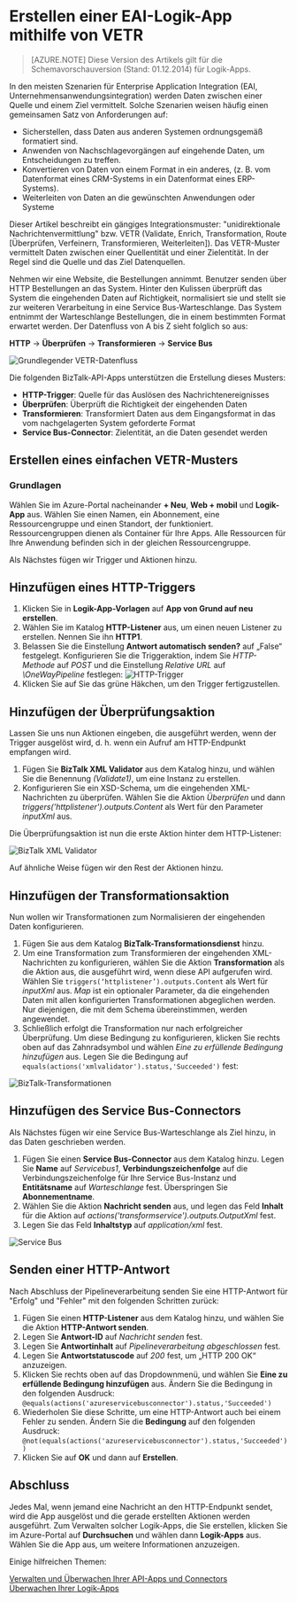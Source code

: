 <properties
   pageTitle="Erstellen einer EAI-Logik-App mithilfe von VETR in Logik-Apps in Azure App Service | Microsoft Azure"
   description="Überprüfungs-, Codier- und Transformationsfeatures der BizTalk XML Services"
   services="app-service\logic"
   documentationCenter=".net,nodejs,java"
   authors="rajeshramabathiran"
   manager="dwrede"
   editor=""/>

<tags
   ms.service="app-service-logic"
   ms.devlang="multiple"
   ms.topic="article"
   ms.tgt_pltfrm="na"
   ms.workload="na"
   ms.date="02/18/2016"
   ms.author="rajram"/>


# Erstellen einer EAI-Logik-App mithilfe von VETR

>[AZURE.NOTE] Diese Version des Artikels gilt für die Schemavorschauversion (Stand: 01.12.2014) für Logik-Apps.

In den meisten Szenarien für Enterprise Application Integration (EAI, Unternehmensanwendungsintegration) werden Daten zwischen einer Quelle und einem Ziel vermittelt. Solche Szenarien weisen häufig einen gemeinsamen Satz von Anforderungen auf:

- Sicherstellen, dass Daten aus anderen Systemen ordnungsgemäß formatiert sind.
- Anwenden von Nachschlagevorgängen auf eingehende Daten, um Entscheidungen zu treffen.
- Konvertieren von Daten von einem Format in ein anderes, (z. B. vom Datenformat eines CRM-Systems in ein Datenformat eines ERP-Systems).
- Weiterleiten von Daten an die gewünschten Anwendungen oder Systeme

Dieser Artikel beschreibt ein gängiges Integrationsmuster: "unidirektionale Nachrichtenvermittlung" bzw. VETR (Validate, Enrich, Transformation, Route [Überprüfen, Verfeinern, Transformieren, Weiterleiten]). Das VETR-Muster vermittelt Daten zwischen einer Quellentität und einer Zielentität. In der Regel sind die Quelle und das Ziel Datenquellen.

Nehmen wir eine Website, die Bestellungen annimmt. Benutzer senden über HTTP Bestellungen an das System. Hinter den Kulissen überprüft das System die eingehenden Daten auf Richtigkeit, normalisiert sie und stellt sie zur weiteren Verarbeitung in eine Service Bus-Warteschlange. Das System entnimmt der Warteschlange Bestellungen, die in einem bestimmten Format erwartet werden. Der Datenfluss von A bis Z sieht folglich so aus:

**HTTP** → **Überprüfen** → **Transformieren** → **Service Bus**

![Grundlegender VETR-Datenfluss][1]

Die folgenden BizTalk-API-Apps unterstützen die Erstellung dieses Musters:

* **HTTP-Trigger**: Quelle für das Auslösen des Nachrichtenereignisses
* **Überprüfen**: Überprüft die Richtigkeit der eingehenden Daten
* **Transformieren**: Transformiert Daten aus dem Eingangsformat in das vom nachgelagerten System geforderte Format
* **Service Bus-Connector**: Zielentität, an die Daten gesendet werden


## Erstellen eines einfachen VETR-Musters
### Grundlagen

Wählen Sie im Azure-Portal nacheinander **+ Neu**, **Web + mobil** und **Logik-App** aus. Wählen Sie einen Namen, ein Abonnement, eine Ressourcengruppe und einen Standort, der funktioniert. Ressourcengruppen dienen als Container für Ihre Apps. Alle Ressourcen für Ihre Anwendung befinden sich in der gleichen Ressourcengruppe.

Als Nächstes fügen wir Trigger und Aktionen hinzu.


## Hinzufügen eines HTTP-Triggers
1. Klicken Sie in **Logik-App-Vorlagen** auf **App von Grund auf neu erstellen**.
1. Wählen Sie im Katalog **HTTP-Listener** aus, um einen neuen Listener zu erstellen. Nennen Sie ihn **HTTP1**.
2. Belassen Sie die Einstellung **Antwort automatisch senden?** auf „False“ festgelegt. Konfigurieren Sie die Triggeraktion, indem Sie _HTTP-Methode_ auf _POST_ und die Einstellung _Relative URL_ auf _\\OneWayPipeline_ festlegen: ![HTTP-Trigger][2]
3. Klicken Sie auf Sie das grüne Häkchen, um den Trigger fertigzustellen.

## Hinzufügen der Überprüfungsaktion

Lassen Sie uns nun Aktionen eingeben, die ausgeführt werden, wenn der Trigger ausgelöst wird, d. h. wenn ein Aufruf am HTTP-Endpunkt empfangen wird.

1. Fügen Sie **BizTalk XML Validator** aus dem Katalog hinzu, und wählen Sie die Benennung _(Validate1)_, um eine Instanz zu erstellen.
2. Konfigurieren Sie ein XSD-Schema, um die eingehenden XML-Nachrichten zu überprüfen. Wählen Sie die Aktion _Überprüfen_ und dann _triggers('httplistener').outputs.Content_ als Wert für den Parameter _inputXml_ aus.

Die Überprüfungsaktion ist nun die erste Aktion hinter dem HTTP-Listener:

![BizTalk XML Validator][3]

Auf ähnliche Weise fügen wir den Rest der Aktionen hinzu.

## Hinzufügen der Transformationsaktion
Nun wollen wir Transformationen zum Normalisieren der eingehenden Daten konfigurieren.

1. Fügen Sie aus dem Katalog **BizTalk-Transformationsdienst** hinzu.
2. Um eine Transformation zum Transformieren der eingehenden XML-Nachrichten zu konfigurieren, wählen Sie die Aktion **Transformation** als die Aktion aus, die ausgeführt wird, wenn diese API aufgerufen wird. Wählen Sie ```triggers(‘httplistener’).outputs.Content``` als Wert für _inputXml_ aus. *Map* ist ein optionaler Parameter, da die eingehenden Daten mit allen konfigurierten Transformationen abgeglichen werden. Nur diejenigen, die mit dem Schema übereinstimmen, werden angewendet.
3. Schließlich erfolgt die Transformation nur nach erfolgreicher Überprüfung. Um diese Bedingung zu konfigurieren, klicken Sie rechts oben auf das Zahnradsymbol und wählen _Eine zu erfüllende Bedingung hinzufügen_ aus. Legen Sie die Bedingung auf ```equals(actions('xmlvalidator').status,'Succeeded')``` fest:  

![BizTalk-Transformationen][4]


## Hinzufügen des Service Bus-Connectors
Als Nächstes fügen wir eine Service Bus-Warteschlange als Ziel hinzu, in das Daten geschrieben werden.

1. Fügen Sie einen **Service Bus-Connector** aus dem Katalog hinzu. Legen Sie **Name** auf _Servicebus1_, **Verbindungszeichenfolge** auf die Verbindungszeichenfolge für Ihre Service Bus-Instanz und **Entitätsname** auf _Warteschlange_ fest. Überspringen Sie **Abonnementname**.
2. Wählen Sie die Aktion **Nachricht senden** aus, und legen das Feld **Inhalt** für die Aktion auf _actions('transformservice').outputs.OutputXml_ fest.
3. Legen Sie das Feld **Inhaltstyp** auf *application/xml* fest.  

![Service Bus][5]


## Senden einer HTTP-Antwort
Nach Abschluss der Pipelineverarbeitung senden Sie eine HTTP-Antwort für "Erfolg" und "Fehler" mit den folgenden Schritten zurück:

1. Fügen Sie einen **HTTP-Listener** aus dem Katalog hinzu, und wählen Sie die Aktion **HTTP-Antwort senden**.
2. Legen Sie **Antwort-ID** auf *Nachricht senden* fest.
2. Legen Sie **Antwortinhalt** auf *Pipelineverarbeitung abgeschlossen* fest.
3. Legen Sie **Antwortstatuscode** auf *200* fest, um „HTTP 200 OK“ anzuzeigen.
4. Klicken Sie rechts oben auf das Dropdownmenü, und wählen Sie **Eine zu erfüllende Bedingung hinzufügen** aus. Ändern Sie die Bedingung in den folgenden Ausdruck: ```@equals(actions('azureservicebusconnector').status,'Succeeded')``` <br/>
5. Wiederholen Sie diese Schritte, um eine HTTP-Antwort auch bei einem Fehler zu senden. Ändern Sie die **Bedingung** auf den folgenden Ausdruck: ```@not(equals(actions('azureservicebusconnector').status,'Succeeded'))``` <br/>
6. Klicken Sie auf **OK** und dann auf **Erstellen**.



## Abschluss
Jedes Mal, wenn jemand eine Nachricht an den HTTP-Endpunkt sendet, wird die App ausgelöst und die gerade erstellten Aktionen werden ausgeführt. Zum Verwalten solcher Logik-Apps, die Sie erstellen, klicken Sie im Azure-Portal auf **Durchsuchen** und wählen dann **Logik-Apps** aus. Wählen Sie die App aus, um weitere Informationen anzuzeigen.

Einige hilfreichen Themen:

[Verwalten und Überwachen Ihrer API-Apps und Connectors](app-service-logic-monitor-your-connectors.md) <br/> [Überwachen Ihrer Logik-Apps](app-service-logic-monitor-your-logic-apps.md)

<!--image references -->
[1]: ./media/app-service-logic-create-EAI-logic-app-using-VETR/BasicVETR.PNG
[2]: ./media/app-service-logic-create-EAI-logic-app-using-VETR/HTTPListener.PNG
[3]: ./media/app-service-logic-create-EAI-logic-app-using-VETR/BizTalkXMLValidator.PNG
[4]: ./media/app-service-logic-create-EAI-logic-app-using-VETR/BizTalkTransforms.PNG
[5]: ./media/app-service-logic-create-EAI-logic-app-using-VETR/AzureServiceBus.PNG

<!---HONumber=AcomDC_0302_2016-->